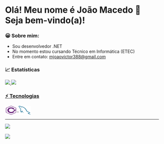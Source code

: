 <h1>
   Olá! Meu nome é João Macedo 👋
   <br/> 
   Seja bem-vindo(a)! 
</h1>

### 😀 Sobre mim:

- Sou desenvolvedor .NET
- No momento estou cursando Técnico em Informática (ETEC) 
- Entre em contato: mjoaovictor388@gmail.com

### 📈 Estatísticas

 <div>
  <a href="https://github.com/vonmacedo">
  <img height="150em" src="https://github-readme-stats.vercel.app/api?username=vonmacedo&show_icons=true&theme=github_dark&include_all_commits=true&count_private=true"/>
  <img height="150em" src="https://github-readme-stats.vercel.app/api/top-langs/?username=vonmacedo&layout=compact&langs_count=7&theme=github_dark"/>
</div>
 
### ⚡ Tecnologias
<div style="display: inline_block">
  <img align="center" alt="JoaoVictor-C#" height="30" width="40" src="https://raw.githubusercontent.com/devicons/devicon/master/icons/csharp/csharp-line.svg">
  <img align="center" alt="JoaoVictor-MySQL" height="30" width="40" src="https://raw.githubusercontent.com/devicons/devicon/master/icons/mysql/mysql-original.svg">
</div>

 <hr>
 
<div> 
  <a href="https://www.instagram.com/_joaomacedo__/" target="_blank"><img src="https://img.shields.io/badge/-Instagram-%23E4405F?style=for-the-badge&logo=instagram&logoColor=white" target="_blank"></a>
  
  <a href = "mailto:mjoaovictor388@gmail.com"><img src="https://img.shields.io/badge/-Gmail-%23333?style=for-the-badge&logo=gmail&logoColor=white" target="_blank"></a>
</div>
